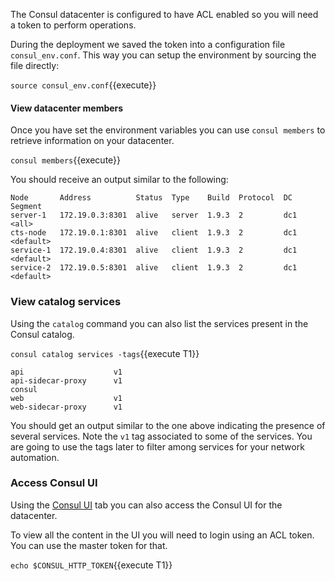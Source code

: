 
The Consul datacenter is configured to have ACL enabled so you will need a token
to perform operations.

During the deployment we saved the token into a configuration file 
`consul_env.conf`. This way you can setup the environment by sourcing the file
directly:

`source consul_env.conf`{{execute}}

#### View datacenter members

Once you have set the environment variables you can use `consul members` to
retrieve information on your datacenter.

`consul members`{{execute}}

You should receive an output similar to the following:

```screenshot
Node       Address          Status  Type    Build  Protocol  DC   Segment
server-1   172.19.0.3:8301  alive   server  1.9.3  2         dc1  <all>
cts-node   172.19.0.1:8301  alive   client  1.9.3  2         dc1  <default>
service-1  172.19.0.4:8301  alive   client  1.9.3  2         dc1  <default>
service-2  172.19.0.5:8301  alive   client  1.9.3  2         dc1  <default>
```

### View catalog services

Using the `catalog` command you can also list the services present in the Consul
catalog.

`consul catalog services -tags`{{execute T1}}

```snapshot
api                    v1
api-sidecar-proxy      v1
consul                 
web                    v1
web-sidecar-proxy      v1
```

You should get an output similar to the one above indicating the presence of
several services. Note the `v1` tag associated to some of the services. You
are going to use the tags later to filter among services for your network 
automation.

### Access Consul UI

Using the [Consul UI](https://[[HOST_SUBDOMAIN]]-1443-[[KATACODA_HOST]].environments.katacoda.com/ui) tab you can also access the Consul UI for the datacenter.

To view all the content in the UI you will need to login using an ACL token. You 
can use the master token for that.

`echo $CONSUL_HTTP_TOKEN`{{execute T1}}

